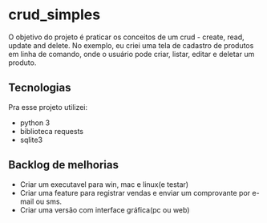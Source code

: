 # crud_simples
O objetivo do projeto é praticar os conceitos de um crud - create, read, update and delete.
No exemplo, eu criei uma tela de cadastro de produtos em linha de comando, onde o usuário pode criar, listar, editar e deletar um produto.

## Tecnologias

Pra esse projeto utilizei:
- python 3
- biblioteca requests
- sqlite3

## Backlog de melhorias
- Criar um executavel para win, mac e linux(e testar)
- Criar uma feature para registrar vendas e enviar um comprovante por e-mail ou sms.
- Criar uma versão com interface gráfica(pc ou web)
